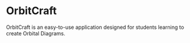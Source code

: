 # OrbitCraft
OrbitCraft is an easy-to-use application designed for students learning to create Orbital Diagrams. 
